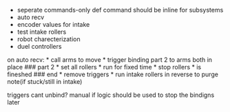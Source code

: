  * seperate commands-only def command should be inline for subsystems
 * auto recv
 * encoder values for intake
 * test intake rollers
 * robot charecterization
 * duel controllers

 on auto recv:
     * call arms to move
     * trigger binding part 2 to arms both in place
    ### part 2
     * set all rollers
     * run for fixed time
     * stop rollers
     * is fineshed
    ### end
     * remove triggers
     * run intake rollers in reverse to purge note(if stuck/still in intake)

triggers cant unbind?
manual if logic should be used to stop the bindigns later
